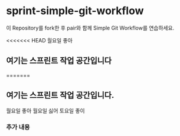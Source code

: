 # sprint-simple-git-workflow

이 Repository를 fork한 후 pair와 함께 Simple Git Workflow를 연습하세요.

<<<<<<< HEAD
월요일 좋아

## 여기는 스프린트 작업 공간입니다
=======
## 여기는 스프린트 작업 공간입니다.

월요일 좋아
월요일 싫어
토요일 좋이
### 추가 내용
